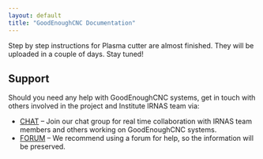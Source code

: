 ```yaml
---
layout: default
title: "GoodEnoughCNC Documentation"
---
```


<div class="bg-container">
<div class="container">
	<div class="row">
		<div class="col-xs-12">
     <p>Step by step instructions for Plasma cutter are almost finished. They will be uploaded in a couple of days. Stay tuned!</p>
	</div>
	</div>
</div>
</div>



<div class="container">

<h2>Support</h2>
<p>Should you need any help with GoodEnoughCNC systems, get in touch with others involved in the project and Institute IRNAS team via:

<ul>
	<li><a href="https://chat.irnas.eu/">CHAT</a> – Join our chat group for real time collaboration with IRNAS team members and others working on GoodEnoughCNC systems.</li>
	<li><a href="http://forum.irnas.eu/">FORUM</a> – We recommend using a forum for help, so the information will be preserved.</li>
</ul>
</p>
</div>